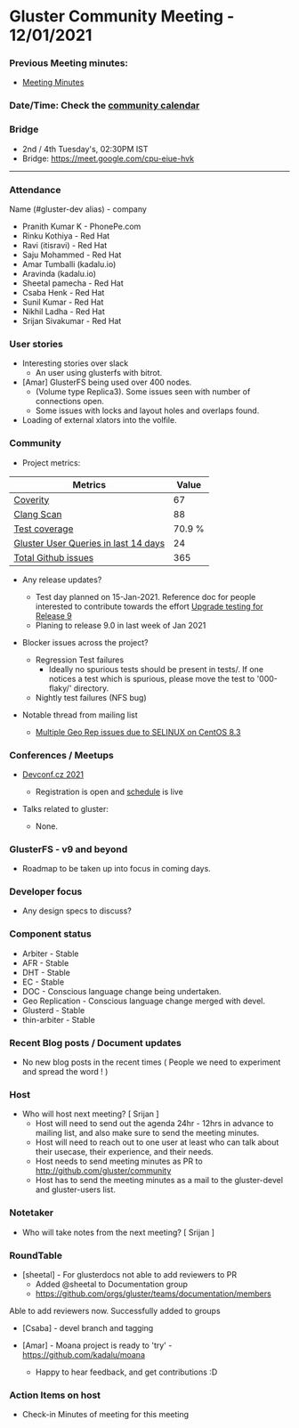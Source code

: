 # Gluster Community Meeting -  12/01/2021


### Previous Meeting minutes:

- [Meeting Minutes](https://github.com/gluster/community/blob/master/meetings/2020-12-08-Community-Meeting.md)

### Date/Time: Check the [community calendar](https://calendar.google.com/event?action=TEMPLATE&tmeid=MDQ0YmRydTllMXYzdWFoMmpsbjdqNXJlYmNfMjAyMDEwMjdUMDkwMDAwWiBzYWptb2hhbUByZWRoYXQuY29t&tmsrc=sajmoham%40redhat.com&scp=ALL)

### Bridge
  - 2nd / 4th Tuesday's, 02:30PM IST
  - Bridge: https://meet.google.com/cpu-eiue-hvk


-------

### Attendance
Name (#gluster-dev alias) - company
* Pranith Kumar K - PhonePe.com
* Rinku Kothiya - Red Hat
* Ravi (itisravi) - Red Hat
* Saju Mohammed - Red Hat
* Amar Tumballi (kadalu.io)
* Aravinda (kadalu.io)
* Sheetal pamecha - Red Hat
* Csaba Henk - Red Hat
* Sunil Kumar - Red Hat
* Nikhil Ladha - Red Hat
* Srijan Sivakumar - Red Hat

### User stories
* Interesting stories over slack
    * An user using glusterfs with bitrot.
* [Amar] GlusterFS being used over 400 nodes.
    * (Volume type Replica3). Some issues seen with number of connections open.
    * Some issues with locks and layout holes and overlaps found.
* Loading of external xlators into the volfile.

### Community

* Project metrics:

|    Metrics                |   Value  |
| ------------------------- | -------- |
|[Coverity](https://scan.coverity.com/projects/gluster-glusterfs)  | 67  |
|[Clang Scan](https://build.gluster.org/job/clang-scan/lastBuild/) |   88  |
|[Test coverage](https://build.gluster.org/job/line-coverage/lastCompletedBuild/Line_20Coverage_20Report/)|    70.9 % |
|[Gluster User Queries in last 14 days](https://lists.gluster.org/pipermail/gluster-users/2021-January/thread.html)        |    24      |
|[Total Github issues](https://github.com/gluster/glusterfs/issues)       |    365   |


* Any release updates?
  - Test day planned on 15-Jan-2021. Reference doc for people interested to contribute towards the effort [Upgrade testing for Release 9](https://docs.google.com/spreadsheets/d/1NudwDLOaeYXkr_0yPkQMnVM0RqJQR54-w4ptX4IFMgk/edit?usp=sharing)
  - Planing to release 9.0 in last week of Jan 2021

* Blocker issues across the project?
  - Regression Test failures
      - Ideally no spurious tests should be present in tests/. If one notices a test which is spurious, please move the test to '000-flaky/' directory.
  - Nightly test failures (NFS bug)

* Notable thread from mailing list
    - [Multiple Geo Rep issues due to SELINUX on CentOS 8.3](https://lists.gluster.org/pipermail/gluster-users/2021-January/039066.html)

### Conferences / Meetups

* [Devconf.cz 2021](https://hopin.com/events/devconf-cz-2021)
    * Registration is open and [schedule](https://devconfcz2021.sched.com/) is live


* Talks related to gluster:
    - None.


### GlusterFS - v9 and beyond
* Roadmap to be taken up into focus in coming days.

### Developer focus

* Any design specs to discuss?



### Component status
* Arbiter - Stable
* AFR - Stable
* DHT - Stable
* EC - Stable
* DOC - Conscious language change being undertaken.
* Geo Replication - Conscious language change merged with devel.
* Glusterd - Stable
* thin-arbiter - Stable



### Recent Blog posts / Document updates
* No new blog posts in the recent times ( People we need to experiment and spread the word ! )


### Host

* Who will host next meeting? [ Srijan ]
  - Host will need to send out the agenda 24hr - 12hrs in advance to mailing list, and also make sure to send the meeting minutes.
  - Host will need to reach out to one user at least who can talk about their usecase, their experience, and their needs.
  - Host needs to send meeting minutes as PR to http://github.com/gluster/community
  - Host has to send the meeting minutes as a mail to the gluster-devel and gluster-users list.


### Notetaker

* Who will take notes from the next meeting? [ Srijan ]


### RoundTable
* [sheetal] - For glusterdocs not able to add reviewers to PR 
    * Added @sheetal to Documentation group
    * https://github.com/orgs/gluster/teams/documentation/members

Able to add reviewers now. Successfully added to groups

* [Csaba] - devel branch and tagging

* [Amar] - Moana project is ready to 'try' - https://github.com/kadalu/moana
   * Happy to hear feedback, and get contributions :D


### Action Items on host
* Check-in Minutes of meeting for this meeting
